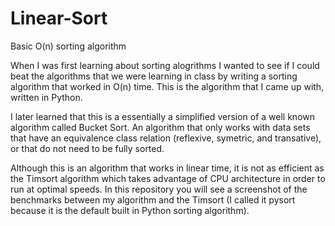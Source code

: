 # Linear-Sort
Basic O(n) sorting algorithm

  When I was first learning about sorting alogrithms I wanted to see if I could beat the algorithms that we were learning in class by
writing a sorting algorithm that worked in O(n) time. This is the algorithm that I came up with, written in Python.

  I later learned that this is a essentially a simplified version of a well known algorithm called Bucket Sort. An algorithm that only
works with data sets that have an equivalence class relation (reflexive, symetric, and transative), or that do not need to be fully sorted. 

  Although this is an algorithm that works in linear time, it is not as efficient as the Timsort algorithm which takes advantage
of CPU architecture in order to run at optimal speeds. In this repository you will see a screenshot of the benchmarks between my
algorithm and the Timsort (I called it pysort because it is the default built in Python sorting algorithm).
